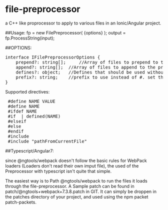 # file-preprocessor
a C++ like proprocessor to apply to various files in an Ionic/Angular project.

##Usage:
 fp = new FilePreprocessor( {options} );
 output = fp.ProcessString(input);

##OPTIONS:
<pre>
interface IFilePreprocessorOptions {
	prepend?: string[]; 	//Array of files to prepend to the processed string
	append?: string[];	//Array of files to append to the processed string
	defines?: object;	//Defines that should be used without being explicitly defined
	prefix?: string;	//prefix to use instead of #. set this to "//'" to use //#if or similar.
}	
</pre>


Supported directives:
<pre>
 #define NAME VALUE
 #define NAME
 #ifdef NAME
 #if <condition> | defined(NAME)
 #elseif <condition>
 #else 
 #endif
 #include <pathFromCWD>
 #include "pathFromCurrentFile"
</pre>

##Typescript/Angular7:

since @ngtools/webpack doesn't follow the basic rules for WebPack loaders (Loaders don't read their own imput file), the used of the Preprocessor with typescript isn't quite that simple.

The easiest way is to Path @ngtools/webpack to run the files it loads through the file-preprocessor.
A Sample patch can be found in patch/@ngtools+webpack+7.3.8.patch in GIT. It can simply be droppen in the patches directory of your project, and used using the npm packet patch-packets.
